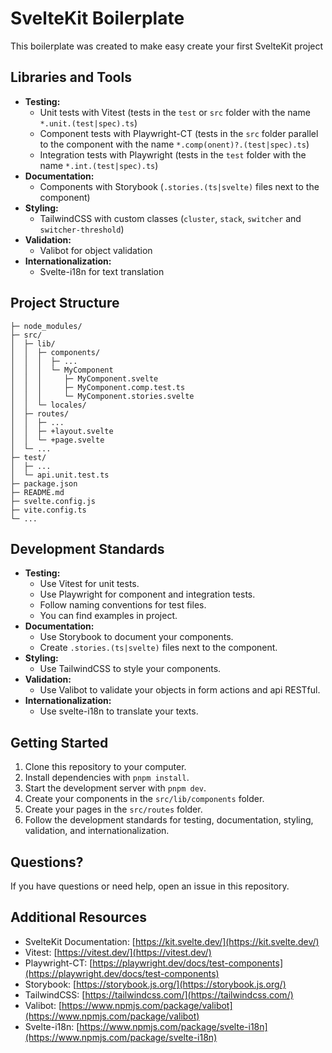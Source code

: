 # SvelteKit Boilerplate

This boilerplate was created to make easy create your first SvelteKit project

## Libraries and Tools

- **Testing:**
  - Unit tests with Vitest (tests in the `test` or `src` folder with the name `*.unit.(test|spec).ts`)
  - Component tests with Playwright-CT (tests in the `src` folder parallel to the component with the name `*.comp(onent)?.(test|spec).ts`)
  - Integration tests with Playwright (tests in the `test` folder with the name `*.int.(test|spec).ts`)
- **Documentation:**
  - Components with Storybook (`.stories.(ts|svelte)` files next to the component)
- **Styling:**
  - TailwindCSS with custom classes (`cluster`, `stack`, `switcher` and `switcher-threshold`)
- **Validation:**
  - Valibot for object validation
- **Internationalization:**
  - Svelte-i18n for text translation

## Project Structure

```
├─ node_modules/
├─ src/
│  ├─ lib/
│  │  ├─ components/
│  │  │  ├─ ...
│  │  │  └─ MyComponent
│  │  │     ├─ MyComponent.svelte
│  │  │     ├─ MyComponent.comp.test.ts
│  │  │     └─ MyComponent.stories.svelte
│  │  └─ locales/
│  ├─ routes/
│  │  ├─ ...
│  │  ├─ +layout.svelte
│  │  └─ +page.svelte
│  └─ ...
├─ test/
│  ├─ ...
│  └─ api.unit.test.ts
├─ package.json
├─ README.md
├─ svelte.config.js
├─ vite.config.ts
└─ ...
```

## Development Standards

- **Testing:**
  - Use Vitest for unit tests.
  - Use Playwright for component and integration tests.
  - Follow naming conventions for test files.
  - You can find examples in project.
- **Documentation:**
  - Use Storybook to document your components.
  - Create `.stories.(ts|svelte)` files next to the component.
- **Styling:**
  - Use TailwindCSS to style your components.
- **Validation:**
  - Use Valibot to validate your objects in form actions and api RESTful.
- **Internationalization:**
  - Use svelte-i18n to translate your texts.

## Getting Started

1. Clone this repository to your computer.
2. Install dependencies with `pnpm install`.
3. Start the development server with `pnpm dev`.
4. Create your components in the `src/lib/components` folder.
5. Create your pages in the `src/routes` folder.
6. Follow the development standards for testing, documentation, styling, validation, and internationalization.

## Questions?

If you have questions or need help, open an issue in this repository.

## Additional Resources

- SvelteKit Documentation: [https://kit.svelte.dev/](https://kit.svelte.dev/)
- Vitest: [https://vitest.dev/](https://vitest.dev/)
- Playwright-CT: [https://playwright.dev/docs/test-components](https://playwright.dev/docs/test-components)
- Storybook: [https://storybook.js.org/](https://storybook.js.org/)
- TailwindCSS: [https://tailwindcss.com/](https://tailwindcss.com/)
- Valibot: [https://www.npmjs.com/package/valibot](https://www.npmjs.com/package/valibot)
- Svelte-i18n: [https://www.npmjs.com/package/svelte-i18n](https://www.npmjs.com/package/svelte-i18n)
